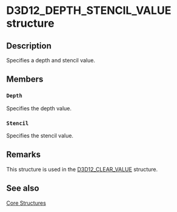 # D3D12_DEPTH_STENCIL_VALUE structure

## Description

Specifies a depth and stencil value.

## Members

### `Depth`

Specifies the depth value.

### `Stencil`

Specifies the stencil value.

## Remarks

This structure is used in the [D3D12_CLEAR_VALUE](https://learn.microsoft.com/windows/desktop/api/d3d12/ns-d3d12-d3d12_clear_value) structure.

## See also

[Core Structures](https://learn.microsoft.com/windows/desktop/direct3d12/direct3d-12-structures)